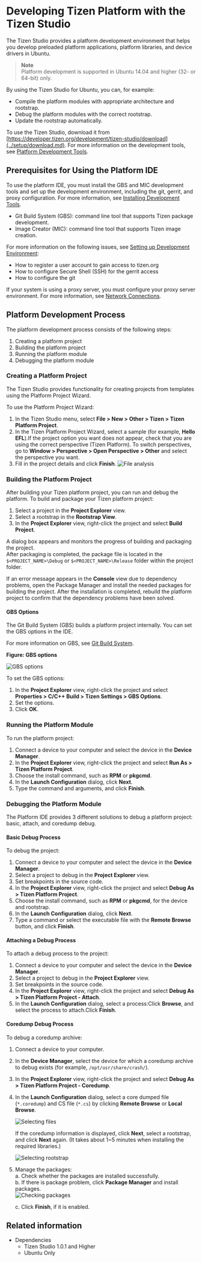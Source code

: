 # Developing Tizen Platform with the Tizen Studio

The Tizen Studio provides a platform development environment that helps you develop preloaded platform applications, platform libraries, and device drivers in Ubuntu.

> **Note**  
> Platform development is supported in Ubuntu 14.04 and higher (32- or 64-bit) only.

By using the Tizen Studio for Ubuntu, you can, for example:

- Compile the platform modules with appropriate architecture and rootstrap.
- Debug the platform modules with the correct rootstrap.
- Update the rootstrap automatically.

To use the Tizen Studio, download it from [https://developer.tizen.org/development/tizen-studio/download](../setup/download.md). For more information on the development tools, see [Platform Development Tools](platform-tools.md).

## Prerequisites for Using the Platform IDE

To use the platform IDE, you must install the GBS and MIC development tools and set up the development environment, including the git, gerrit, and proxy configuration. For more information, see [Installing Development Tools](https://source.tizen.org/documentation/developer-guide/getting-started-guide/installing-development-tools).

- Git Build System (GBS): command line tool that supports Tizen package development.
- Image Creator (MIC): command line tool that supports Tizen image creation.

For more information on the following issues, see [Setting up Development Environment](https://source.tizen.org/documentation/developer-guide/environment-setup):

- How to register a user account to gain access to tizen.org
- How to configure Secure Shell (SSH) for the gerrit access
- How to configure the git

If your system is using a proxy server, you must configure your proxy server environment. For more information, see [Network Connections](http://help.eclipse.org/mars/index.jsp?topic=%2Forg.eclipse.platform.doc.user%2Freference%2Fref-net-preferences.htm).

## Platform Development Process

The platform development process consists of the following steps:

1. Creating a platform project
2. Building the platform project
3. Running the platform module
4. Debugging the platform module

### Creating a Platform Project

The Tizen Studio provides functionality for creating projects from templates using the Platform Project Wizard.

To use the Platform Project Wizard:

1. In the Tizen Studio menu, select **File > New > Other > Tizen > Tizen Platform Project**.
2. In the Tizen Platform Project Wizard, select a sample (for example, **Hello EFL**).If the project option you want does not appear, check that you are using the correct perspective (Tizen Platform). To switch perspectives, go to **Window > Perspective > Open Perspective > Other** and select the perspective you want.
3. Fill in the project details and click **Finish**.
   ![File analysis](./media/platform_project_wizard.png)

### Building the Platform Project

After building your Tizen platform project, you can run and debug the platform. To build and package your Tizen platform project:

1. Select a project in the **Project Explorer** view.
2. Select a rootstrap in the **Rootstrap View**.
3. In the **Project Explorer** view, right-click the project and select **Build Project**.  

 A dialog box appears and monitors the progress of building and packaging the project.  
 After packaging is completed, the package file is located in the `$<PROJECT_NAME>\Debug` or `$<PROJECT_NAME>\Release` folder within the project folder.

If an error message appears in the **Console** view due to dependency problems, open the Package Manager and install the needed packages for building the project. After the installation is completed, rebuild the platform project to confirm that the dependency problems have been solved.

#### GBS Options

The Git Build System (GBS) builds a platform project internally. You can set the GBS options in the IDE.

For more information on GBS, see [Git Build System](https://source.tizen.org/documentation/reference/git-build-system).

**Figure: GBS options**

![GBS options](./media/platform_gbs_options.png)

To set the GBS options:

1. In the **Project Explorer** view, right-click the project and select **Properties > C/C++ Build > Tizen Settings > GBS Options**.
2. Set the options.
3. Click **OK**.

### Running the Platform Module

To run the platform project:

1. Connect a device to your computer and select the device in the **Device Manager**.
2. In the **Project Explorer** view, right-click the project and select **Run As > Tizen Platform Project**.
3. Choose the install command, such as **RPM** or **pkgcmd**.
4. In the **Launch Configuration** dialog, click **Next**.
5. Type the command and arguments, and click **Finish**.

### Debugging the Platform Module

The Platform IDE provides 3 different solutions to debug a platform project: basic, attach, and coredump debug.

#### Basic Debug Process

To debug the project:

1. Connect a device to your computer and select the device in the **Device Manager**.
2. Select a project to debug in the **Project Explorer** view.
3. Set breakpoints in the source code.
4. In the **Project Explorer** view, right-click the project and select **Debug As > Tizen Platform Project**.
5. Choose the install command, such as **RPM** or **pkgcmd**, for the device and rootstrap.
6. In the **Launch Configuration** dialog, click **Next**.
7. Type a command or select the executable file with the **Remote Browse** button, and click **Finish**.

#### Attaching a Debug Process

To attach a debug process to the project:

1. Connect a device to your computer and select the device in the **Device Manager**.
2. Select a project to debug in the **Project Explorer** view.
3. Set breakpoints in the source code.
4. In the **Project Explorer** view, right-click the project and select **Debug As > Tizen Platform Project - Attach**.
5. In the **Launch Configuration** dialog, select a process:Click **Browse**, and select the process to attach.Click **Finish**.

#### Coredump Debug Process

To debug a coredump archive:

1. Connect a device to your computer.
2. In the **Device Manager**, select the device for which a coredump archive to debug exists (for example, `/opt/usr/share/crash/`).
3. In the **Project Explorer** view, right-click the project and select **Debug As > Tizen Platform Project - Coredump**.
4. In the **Launch Configuration** dialog, select a core dumped file (`*.coredump`) and CS file (`*.cs`) by clicking **Remote Browse** or **Local Browse**.  

   ![Selecting files](./media/platform_codedump_files.png)  

   If the coredump information is displayed, click **Next**, select a rootstrap, and click **Next** again. (It takes about 1~5 minutes when installing the required libraries.)

   ![Selecting rootstrap](./media/platform_rootstrap.png)
5. Manage the packages:  
   a. Check whether the packages are installed successfully.  
   b. If there is package problem, click **Package Manager** and install packages.  
      ![Checking packages](./media/platform_packages.png)

   c. Click **Finish**, if it is enabled.

## Related information
* Dependencies
   - Tizen Studio 1.0.1 and Higher
   - Ubuntu Only
